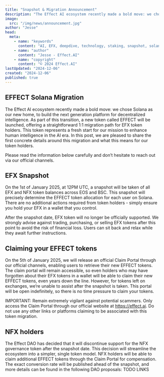 ```yaml
---
title: "Snapshot & Migration Announcement"
description: "The Effect AI ecosystem recently made a bold move: we chose Solana as our new home, to build the next generation platform for decentralized intelligence. As part of this transition, a new token called EFFECT will be launched, offering a straightforward 1:1 migration path for EFX token holders. This token represents a fresh start for our mission to enhance human intelligence in the AI era. In this post, we are pleased to share the first concrete details around this migration and what this means for our token holders."
image:
  src: "/img/news/announcement.jpg"
author: "Jesse"
head:
  meta:
    - name: "keywords"
      content: "AI, EFX, deepdive, technology, staking, snapshot, solana"
    - name: "author"
      content: "Jesse - Effect.AI"
    - name: "copyright"
      content: "© 2024 Effect.AI"
lastUpdated: "2024-12-06"
created: "2024-12-06"
published: true
---
```


## EFFECT Solana Migration

The Effect AI ecosystem recently made a bold move: we chose Solana as our new home, to build the next generation platform for decentralized intelligence. As part of this transition, a new token called EFFECT will be launched, offering a straightforward 1:1 migration path for EFX token holders. This token represents a fresh start for our mission to enhance human intelligence in the AI era. In this post, we are pleased to share the first concrete details around this migration and what this means for our token holders.

Please read the information below carefully and don’t hesitate to reach out via our official channels.

## EFX Snapshot
On the 1st of January 2025, at 12PM UTC, a snapshot will be taken of all EFX and NFX token balances across EOS and BSC. This snapshot will precisely determine the EFFECT token allocation for each user on Solana. There are no additional actions required from token holders - simply ensure you hold your EFX in a wallet that you control.

After the snapshot date, EFX token will no longer be officially supported. We strongly advise against trading, purchasing, or selling EFX tokens after this point  to avoid the risk of financial loss. Users can sit back and relax while they await further instructions. 

## Claiming your EFFECT tokens
On the 5th of January 2025, we will release an official Claim Portal through our official channels, enabling users to retrieve their new EFFECT tokens. The claim portal will remain accessible, so even holders who may have forgotten about their EFX tokens in a wallet will be able to claim their new EFFECT tokens, even years down the line. However, for tokens left on exchanges, we’re unable to assist after the snapshot is taken. This portal will be open indefinitely, so there is no time pressure to claim your tokens.
 
IMPORTANT: Remain extremely vigilant against potential scammers. Only access the Claim Portal through our official website at https://effect.ai. Do not use any other links or platforms claiming to be associated with this token migration.

## NFX holders
The Effect DAO has decided that it will discontinue support for the NFX governance token after the snapshot date. This decision will streamline the ecosystem into a simpler, single token model. NFX holders will be able to claim additional EFFECT tokens through the Claim Portal for compensation. The exact conversion rate will be published ahead of the snapshot, and more details can be found in the following DAO proposals: TODO LINKS

